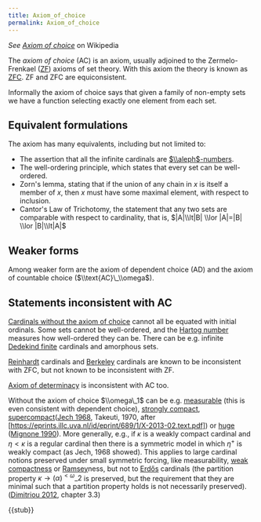 ```yaml
---
title: Axiom_of_choice
permalink: Axiom_of_choice
---
```


*See [Axiom of choice](https://en.wikipedia.org/wiki/Axiom_of_choice)* on Wikipedia

The *axiom of choice* (AC) is an axiom, usually adjoined to the Zermelo-Frenkael ([ZF](ZF "ZF")) axioms of set theory. With this axiom the theory is known as [ZFC](ZFC "ZFC"). ZF and ZFC are equiconsistent.

Informally the axiom of choice says that given a family of non-empty sets we have a function selecting exactly one element from each set.

## Equivalent formulations
The axiom has many equivalents, including but not limited to:
-    The assertion that all the infinite cardinals are [$\\aleph$-numbers](Aleph "Aleph").
-    The well-ordering principle, which states that every set can be well-ordered.
-    Zorn's lemma, stating that if the union of any chain in $x$ is itself a member of $x$, then $x$ must have some maximal element, with respect to inclusion.
-    Cantor's Law of Trichotomy, the statement that any two sets are comparable with respect to cardinality, that is, $|A|\\lt|B| \\lor |A|=|B| \\lor |B|\\lt|A|$

## Weaker forms
Among weaker form are the axiom of dependent choice (AD) and the axiom of countable choice ($\\text{AC}\_\\omega$).

## Statements inconsistent with AC
[Cardinals without the axiom of choice](Cardinal_general "Cardinal general") cannot all be equated with initial ordinals. Some sets cannot be well-ordered, and the [Hartog number](Hartog_number "Hartog number") measures how well-ordered they can be. There can be e.g. infinite [Dedekind finite](Dedekind_finite "Dedekind finite") cardinals and amorphous sets.

[Reinhardt](Reinhardt "Reinhardt") cardinals and [Berkeley](Berkeley "Berkeley") cardinals are known to be inconsistent with ZFC, but not known to be inconsistent with ZF.

[Axiom of determinacy](Axiom_of_determinacy "Axiom of determinacy") is inconsistent with AC too.

Without the axiom of choice $\\omega\_1$ can be e.g. [measurable](Measurable "Measurable") (this is even consistent with dependent choice), [strongly compact](Strongly_compact "Strongly compact"), [supercompact](Supercompact "Supercompact")([Jech 1968](https://link.springer.com/article/10.1007/BF02771215), Takeuti, 1970, after [https://eprints.illc.uva.nl/id/eprint/689/1/X-2013-02.text.pdf]) or [huge](Huge "Huge") ([Mignone 1990](https://projecteuclid.org/journals/rocky-mountain-journal-of-mathematics/volume-20/issue-1/The-relative-consistency-of-a-large-cardinal-property-for-%cf%89/10.1216/rmjm/1181073173.full)). More generally, e.g., if $κ$ is a weakly compact cardinal and $η < κ$ is a regular cardinal then there is a symmetric model in which $η^+$ is weakly compact (as Jech, 1968 showed). This applies to large cardinal notions preserved under small symmetric forcing, like measurability, [weak compactness](Weakly_compact "Weakly compact") or [Ramsey](Ramsey "Ramsey")ness, but not to [Erdős](Erdős "Erdős") cardinals (the partition property $κ → (α)^{<ω}\_2$ is preserved, but the requirement that they are minimal such that a partition property holds is not necessarily preserved). ([Dimitriou 2012](https://bonndoc.ulb.uni-bonn.de/xmlui/handle/20.500.11811/5275), chapter 3.3)

{{stub}}

